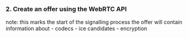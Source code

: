 ### 2. Create an offer using the WebRTC API

note: 
    this marks the start of the signalling process
    the offer will contain information about 
     - codecs
     - ice candidates
     - encryption
    



